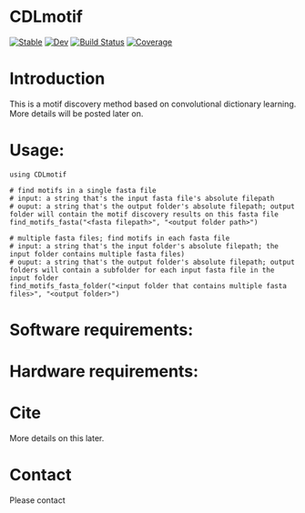 # CDLmotif

[![Stable](https://img.shields.io/badge/docs-stable-blue.svg)](https://kchu25.github.io/CDLmotif.jl/stable)
[![Dev](https://img.shields.io/badge/docs-dev-blue.svg)](https://kchu25.github.io/CDLmotif.jl/dev)
[![Build Status](https://github.com/kchu25/CDLmotif.jl/actions/workflows/CI.yml/badge.svg?branch=main)](https://github.com/kchu25/CDLmotif.jl/actions/workflows/CI.yml?query=branch%3Amain)
[![Coverage](https://codecov.io/gh/kchu25/CDLmotif.jl/branch/main/graph/badge.svg)](https://codecov.io/gh/kchu25/CDLmotif.jl)


# Introduction

This is a motif discovery method based on convolutional dictionary learning. More details will be posted later on.

# Usage:

    using CDLmotif

    # find motifs in a single fasta file
    # input: a string that's the input fasta file's absolute filepath
    # ouput: a string that's the output folder's absolute filepath; output folder will contain the motif discovery results on this fasta file
    find_motifs_fasta("<fasta filepath>", "<output folder path>")

    # multiple fasta files; find motifs in each fasta file
    # input: a string that's the input folder's absolute filepath; the input folder contains multiple fasta files)
    # ouput: a string that's the output folder's absolute filepath; output folders will contain a subfolder for each input fasta file in the input folder
    find_motifs_fasta_folder("<input folder that contains multiple fasta files>", "<output folder>")


# Software requirements:

# Hardware requirements:

# Cite
More details on this later.

# Contact
Please contact 

